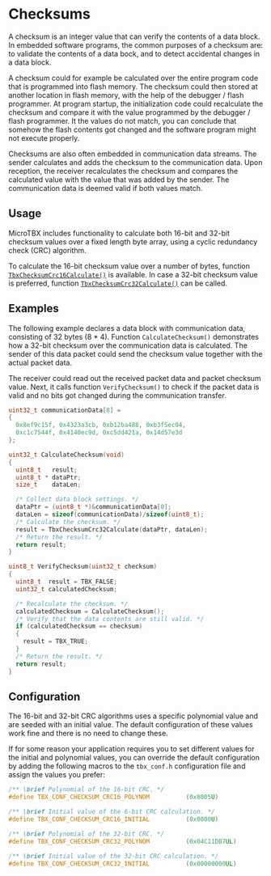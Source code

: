# Checksums

A checksum is an integer value that can verify the contents of a data block. In
embedded software programs, the common purposes of a checksum are: to validate
the contents of a data bock, and to detect accidental changes in a data block.

A checksum could for example be calculated over the entire program code that is
programmed into flash memory. The checksum could then stored at another
location in flash memory, with the help of the debugger / flash programmer. At program startup, the initialization code could recalculate the checksum and
compare it with the value programmed by the debugger / flash programmer. It the
values do not match, you can conclude that somehow the flash contents got
changed and the software program might not execute properly.

Checksums are also often embedded in communication data streams. The sender
calculates and adds the checksum to the communication data. Upon reception,
the receiver recalculates the checksum and compares the calculated value with
the value that was added by the sender. The communication data is deemed valid
if both values match.

## Usage

MicroTBX includes functionality to calculate both 16-bit and 32-bit checksum
values over a fixed length byte array, using a cyclic redundancy check (CRC)
algorithm.

To calculate the 16-bit checksum value over a number of bytes, function [`TbxChecksumCrc16Calculate()`](apiref.md#tbxchecksumcrc16calculate) is available. In case a 32-bit checksum value
is preferred, function [`TbxChecksumCrc32Calculate()`](apiref.md#tbxchecksumcrc32calculate) can be called.

## Examples

The following example declares a data block with communication data, consisting
of 32 bytes (8 * 4). Function `CalculateChecksum()` demonstrates how a 32-bit
checksum over the communication data is calculated. The sender of this data
packet could send the checksum value together with the actual packet data.

The receiver could read out the received packet data and packet checksum value.
Next, it calls function `VerifyChecksum()` to check if the packet data is valid
and no bits got changed during the communication transfer.

```c
uint32_t communicationData[8] =
{
  0x8ef9c15f, 0x4323a3cb, 0xb12ba488, 0xb3f5ec04,
  0xc1c7544f, 0x4140ec9d, 0xc5dd421a, 0x14d57e3d
};

uint32_t CalculateChecksum(void)
{
  uint8_t   result;
  uint8_t * dataPtr;
  size_t    dataLen;

  /* Collect data block settings. */
  dataPtr = (uint8_t *)&communicationData[0];
  dataLen = sizeof(communicationData)/sizeof(uint8_t);
  /* Calculate the checksum. */
  result = TbxChecksumCrc32Calculate(dataPtr, dataLen);
  /* Return the result. */
  return result;
}

uint8_t VerifyChecksum(uint32_t checksum)
{
  uint8_t  result = TBX_FALSE;
  uint32_t calculatedChecksum;

  /* Recalculate the checksum. */
  calculatedChecksum = CalculateChecksum();
  /* Verify that the data contents are still valid. */
  if (calculatedChecksum == checksum)
  {
    result = TBX_TRUE;
  }
  /* Return the result. */
  return result;
}
```

## Configuration

The 16-bit and 32-bit CRC algorithms uses a specific polynomial value and are
seeded with an initial value. The default configuration of these values work
fine and there is no need to change these.

If for some reason your application requires you to set different values for the
initial and polynomial values, you can override the default configuration by
adding the following macros to the `tbx_conf.h` configuration file and assign
the values you prefer:

```c
/** \brief Polynomial of the 16-bit CRC. */
#define TBX_CONF_CHECKSUM_CRC16_POLYNOM          (0x8005U)

/** \brief Initial value of the 6-bit CRC calculation. */
#define TBX_CONF_CHECKSUM_CRC16_INITIAL          (0x0000U)

/** \brief Polynomial of the 32-bit CRC. */
#define TBX_CONF_CHECKSUM_CRC32_POLYNOM          (0x04C11DB7UL)

/** \brief Initial value of the 32-bit CRC calculation. */
#define TBX_CONF_CHECKSUM_CRC32_INITIAL          (0x00000000UL)
```
